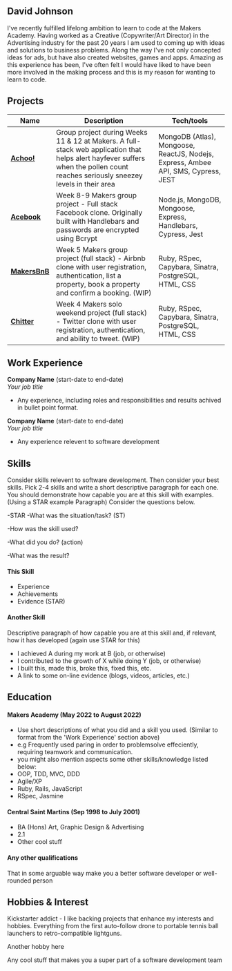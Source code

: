 ## David Johnson

I've recently fulfilled lifelong ambition to learn to code at the Makers Academy. Having worked as a Creative (Copywriter/Art Director) in the Advertising industry for the past 20 years I am used to coming up with ideas and solutions to business problems. Along the way I've not only concepted ideas for ads, but have also created websites, games and apps. Amazing as this experience has been, I've often felt I would have liked to have been more involved in the making process and this is my reason for wanting to learn to code.

## Projects

| Name                             | Description                                            | Tech/tools        |
| -------------------------------- | ------------------------------------------------------ | ----------------- |
| **[Achoo!](https://github.com/fridayshoes/achoo-hayfever-client-react)** | Group project during Weeks 11 & 12 at Makers. A full-stack web application that helps alert hayfever suffers when the pollen count reaches seriously sneezey levels in their area | MongoDB (Atlas), Mongoose, ReactJS, Nodejs, Express, Ambee API, SMS, Cypress, JEST |
| [**Acebook**](https://github.com/fridayshoes/acebook-node-priceless)| Week 8-9 Makers group project - Full stack Facebook clone. Originally built with Handlebars and passwords are encrypted using Bcrypt | Node.js, MongoDB, Mongoose, Express, Handlebars, Cypress, Jest |
| [**MakersBnB**](https://github.com/fridayshoes/makers_bnb)| Week 5 Makers group project (full stack) - Airbnb clone with user registration, authentication, list a property, book a property and confirm a booking. (WIP) | Ruby, RSpec, Capybara, Sinatra, PostgreSQL, HTML, CSS |
| [**Chitter**](https://github.com/fridayshoes/chitter-challenge)| Week 4 Makers solo weekend project (full stack) - Twitter clone with user registration, authentication, and ability to tweet. (WIP) | Ruby, RSpec, Capybara, Sinatra, PostgreSQL, HTML, CSS |

## Work Experience

**Company Name** (start-date to end-date)  
_Your job title_

- Any experience, including roles and responsibilities and results achived in bullet point format.

**Company Name** (start-date to end-date)  
_Your job title_

- Any experience relevent to software development

## Skills

Consider skills relevent to software development. Then consider your best skills. Pick 2-4 skills and write a short descriptive paragraph for each one. You should demonstrate how capable you are at this skill with examples.
(Using a STAR example Paragraph) Consider the questions below.

-STAR
-What was the situation/task? (ST)

-How was the skill used?

-What did you do? (action)

-What was the result?


#### This Skill

- Experience
- Achievements
- Evidence (STAR)

#### Another Skill

Descriptive paragraph of how capable you are at this skill and, if relevant, how it has developed (again use STAR for this)

- I achieved A during my work at B (job, or otherwise)
- I contributed to the growth of X while doing Y (job, or otherwise)
- I built this, made this, broke this, fixed this, etc.
- A link to some on-line evidence (blogs, videos, articles, etc.)

## Education

#### Makers Academy (May 2022 to August 2022)
- Use short descriptions of what you did and a skill you used. (Similar to format from the 'Work Experience' section above)
- e.g Frequently used paring in order to problemsolve effeciently, requiring teamwork and communication.
- you might also mention aspects some other skills/knowledge listed below: 
- OOP, TDD, MVC, DDD
- Agile/XP
- Ruby, Rails, JavaScript
- RSpec, Jasmine

#### Central Saint Martins (Sep 1998 to July 2001)

- BA (Hons) Art, Graphic Design & Advertising
- 2.1
- Other cool stuff

#### Any other qualifications

That in some arguable way make you a better software developer or well-rounded person

## Hobbies & Interest

Kickstarter addict - I like backing projects that enhance my interests and hobbies. Everything from the first auto-follow drone to portable tennis ball launchers to retro-compatible lightguns.

Another hobby here

Any cool stuff that makes you a super part of a software development team
